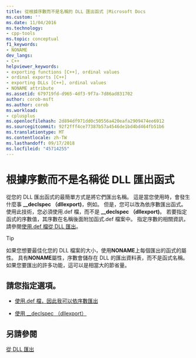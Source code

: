 ```yaml
---
title: 從根據序數而不是名稱的 DLL 匯出函式 |Microsoft Docs
ms.custom: ''
ms.date: 11/04/2016
ms.technology:
- cpp-tools
ms.topic: conceptual
f1_keywords:
- NONAME
dev_langs:
- C++
helpviewer_keywords:
- exporting functions [C++], ordinal values
- ordinal exports [C++]
- exporting DLLs [C++], ordinal values
- NONAME attribute
ms.assetid: 679719fd-d965-4df3-9f7a-7d86ad831702
author: corob-msft
ms.author: corob
ms.workload:
- cplusplus
ms.openlocfilehash: 2d894df971dd0c50556a420eafa2909474ee6912
ms.sourcegitcommit: 92f2fff4ce77387b57a4546de1bd4bd464fb51b6
ms.translationtype: MT
ms.contentlocale: zh-TW
ms.lasthandoff: 09/17/2018
ms.locfileid: "45714255"
---
```

# <a name="exporting-functions-from-a-dll-by-ordinal-rather-than-by-name"></a>根據序數而不是名稱從 DLL 匯出函式

從您的 DLL 匯出函式的最簡單方式是將它們匯出名稱。 這是當您使用時，會發生什麼事 **__declspec （dllexport)**，例如。 但是，您可以改為依序數匯出函式。 使用此技術，您必須使用.def 檔，而不是 **__declspec （dllexport)**。 若要指定函式的序數值，其序數在名稱後面附加函式.def 檔案中。 指定序數的相關資訊，請參閱[使用.def 檔從 DLL 匯出](../build/exporting-from-a-dll-using-def-files.md)。

> [!TIP]
>  如果您想要最佳化您的 DLL 檔案的大小，使用**NONAME**上每個匯出的函式的屬性。 具有**NONAME**屬性，序數會儲存在 DLL 的匯出資料表，而不是函式名稱。 如果您要匯出的許多功能，這可以是相當大的節省量。

## <a name="what-do-you-want-to-do"></a>請您指定選項。

- [使用.def 檔，因此我可以依序數匯出](../build/exporting-from-a-dll-using-def-files.md)

- [使用 __declspec （dllexport）](../build/exporting-from-a-dll-using-declspec-dllexport.md)

## <a name="see-also"></a>另請參閱

[從 DLL 匯出](../build/exporting-from-a-dll.md)